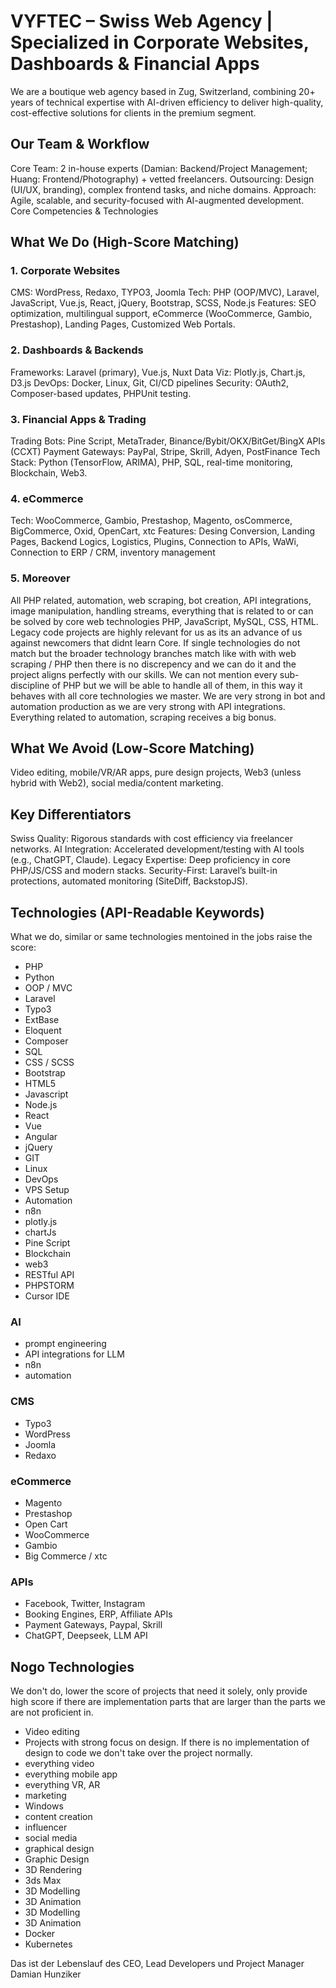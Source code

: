 # VYFTEC – Swiss Web Agency | Specialized in Corporate Websites, Dashboards & Financial Apps

We are a boutique web agency based in Zug, Switzerland, combining 20+ years of technical expertise with AI-driven efficiency to deliver high-quality, cost-effective solutions for clients in the premium segment.

## Our Team & Workflow

Core Team: 2 in-house experts (Damian: Backend/Project Management; Huang: Frontend/Photography) + vetted freelancers.
Outsourcing: Design (UI/UX, branding), complex frontend tasks, and niche domains.
Approach: Agile, scalable, and security-focused with AI-augmented development.
Core Competencies & Technologies

## What We Do (High-Score Matching)

### 1. Corporate Websites

CMS: WordPress, Redaxo, TYPO3, Joomla
Tech: PHP (OOP/MVC), Laravel, JavaScript, Vue.js, React, jQuery, Bootstrap, SCSS, Node.js
Features: SEO optimization, multilingual support, eCommerce (WooCommerce, Gambio, Prestashop), Landing Pages, Customized Web Portals.

### 2. Dashboards & Backends

Frameworks: Laravel (primary), Vue.js, Nuxt
Data Viz: Plotly.js, Chart.js, D3.js
DevOps: Docker, Linux, Git, CI/CD pipelines
Security: OAuth2, Composer-based updates, PHPUnit testing.

### 3. Financial Apps & Trading

Trading Bots: Pine Script, MetaTrader, Binance/Bybit/OKX/BitGet/BingX APIs (CCXT)
Payment Gateways: PayPal, Stripe, Skrill, Adyen, PostFinance
Tech Stack: Python (TensorFlow, ARIMA), PHP, SQL, real-time monitoring, Blockchain, Web3.

### 4. eCommerce

Tech: WooCommerce, Gambio, Prestashop, Magento, osCommerce, BigCommerce, Oxid, OpenCart, xtc
Features: Desing Conversion, Landing Pages, Backend Logics, Logistics, Plugins, Connection to APIs, WaWi, Connection to ERP / CRM, inventory management

### 5. Moreover

All PHP related, automation, web scraping, bot creation, API integrations, image manipulation, handling streams, everything that is related to or can be solved by core web technologies PHP, JavaScript, MySQL, CSS, HTML. Legacy code projects are highly relevant for us as its an advance of us against newcomers that didnt learn Core.
If single technologies do not match but the broader technology branches match like with with web scraping / PHP then there is no discrepency and we can do it and the project aligns perfectly with our skills.  We can not mention every sub-discipline of PHP but we will be able to handle all of them, in this way it behaves with all core technologies we master.
We are very strong in bot and automation production as we are very strong with API integrations. Everything related to automation, scraping receives a big bonus.

## What We Avoid (Low-Score Matching)

Video editing, mobile/VR/AR apps, pure design projects, Web3 (unless hybrid with Web2), social media/content marketing.

## Key Differentiators

Swiss Quality: Rigorous standards with cost efficiency via freelancer networks.
AI Integration: Accelerated development/testing with AI tools (e.g., ChatGPT, Claude).
Legacy Expertise: Deep proficiency in core PHP/JS/CSS and modern stacks.
Security-First: Laravel’s built-in protections, automated monitoring (SiteDiff, BackstopJS).

## Technologies (API-Readable Keywords)

What we do, similar or same technologies mentoined in the jobs raise the score:

- PHP
- Python
- OOP / MVC
- Laravel
- Typo3
- ExtBase
- Eloquent
- Composer
- SQL
- CSS / SCSS
- Bootstrap
- HTML5
- Javascript
- Node.js
- React
- Vue
- Angular
- jQuery
- GIT
- Linux
- DevOps
- VPS Setup
- Automation
- n8n
- plotly.js
- chartJs
- Pine Script
- Blockchain
- web3
- RESTful API
- PHPSTORM
- Cursor IDE

### AI

- prompt engineering
- API integrations for LLM
- n8n
- automation

### CMS

- Typo3
- WordPress
- Joomla
- Redaxo

### eCommerce

- Magento
- Prestashop
- Open Cart
- WooCommerce
- Gambio
- Big Commerce / xtc

### APIs

- Facebook, Twitter, Instagram
- Booking Engines, ERP, Affiliate APIs
- Payment Gateways, Paypal, Skrill
- ChatGPT, Deepseek, LLM API
  
## Nogo Technologies

We don't do, lower the score of projects that need it solely, only provide high score if there are implementation parts that are larger than the parts we are not proficient in.

- Video editing
- Projects with strong focus on design. If there is no implementation of design to code we don't take over the project normally.
- everything video
- everything mobile app
- everything VR, AR
- marketing
- Windows
- content creation
- influencer
- social media
- graphical design
- Graphic Design
- 3D Rendering
- 3ds Max
- 3D Modelling
- 3D Animation
- 3D Modelling
- 3D Animation
- Docker
- Kubernetes

Das ist der Lebenslauf des CEO, Lead Developers und Project Manager Damian Hunziker
